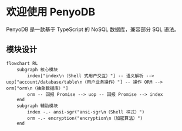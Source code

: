 # 欢迎使用 PenyoDB

PenyoDB 是一款基于 TypeScript 的 NoSQL 数据库，兼容部分 SQL 语法。

## 模块设计

```mermaid
flowchart RL
    subgraph 核心模块
        index["index\n（Shell 式用户交互）"] -- 语义解析 --> uop["account/database/table\n（用户业务操作）"] -- 操作 ORM --> orm["orm\n（抽象数据库）"]
        orm -- 回报 Promise --> uop -- 回报 Promise --> index
    end
    subgraph 辅助模块
        index -.- ansi-sgr("ansi-sgr\n（Shell 样式）")
        orm -.- encryption("encryption\n（加密算法）")
    end
```

